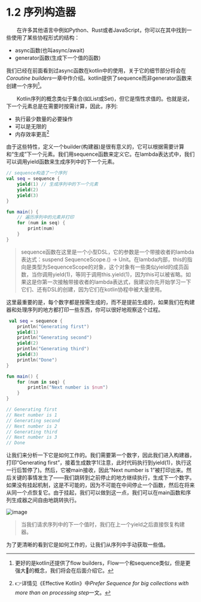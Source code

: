 # 1.2 序列构造器
&emsp;&emsp;在许多其他语言中例如Python、Rust或者JavaScript，你可以在其中找到一些使用了某些协程形式的结构：
 - async函数(也叫async/await)
 - generator函数(生成下一个值的函数)

我们已经在前面看到过async函数在kotlin中的使用，关于它的细节部分将会在*Coroutine builders*一章中作介绍。kotlin提供了sequence而非generator函数来创建一个序列[^1]。

&emsp;&emsp;Kotlin序列的概念类似于集合(如List或Set)，但它是惰性求值的。也就是说，下一个元素总是在需要时按需计算，因此，序列:
- 执行最少数量的必要操作
- 可以是无限的
- 内存效率更高[^2]

由于这些特性，定义一个builder(构建器)是很有意义的，它可以根据需要计算和“生成”下一个元素。我们用sequence函数来定义它。在lambda表达式中，我们可以调用yield函数来生成序列中的下一个元素。
```kotlin
// sequence构造了一个序列
val seq = sequence {
    yield(1) // 生成序列中的下一个元素
    yield(2)
    yield(3)
}

fun main() {
    // 遍历序列中的元素并打印
    for (num in seq) {
        print(num)
    }
}
```
> sequence函数在这里是一个小型DSL，它的参数是一个带接收者的lambda表达式：suspend SequenceScope<T>.() -> Unit。在lambda内部，this的指向是类型为SequenceScope<T>的对象，这个对象有一些类似yield的成员函数，当你调用yield(1)，等同于调用this.yield(1)，因为this可以被省略。如果这是你第一次接触带接收者的lambda表达式，我建议你先开始学习一下它们、还有DSL的创建，因为它们在kotlin协程中被大量使用。

这里最重要的是，每个数字都是按需生成的，而不是提前生成的，如果我们在构建器和处理序列的地方都打印一些东西，你可以很好地观察这个过程。
```kotlin
 val seq = sequence {
    println("Generating first")
    yield(1)
    println("Generating second")
    yield(2)
    println("Generating third")
    yield(3)
    println("Done")
}

fun main() {
    for (num in seq) {
        println("Next number is $num")
    }
}

// Generating first
// Next number is 1
// Generating second
// Next number is 2
// Generating third
// Next number is 3
// Done
```
让我们来分析一下它是如何工作的。我们需要第一个数字，因此我们进入构建器，打印“Generating first”，接着生成数字1(注意，此时代码执行到yield(1)，执行这一行后暂停了)。然后，它被main接收，因此“Next number is 1”被打印出来。然后关键的事情发生了——我们跳转到之前停止的地方继续执行，生成下一个数字。如果没有挂起机制，这是不可能的，因为不可能在中间停止一个函数，然后在将来从同一个点恢复它。由于挂起，我们可以做到这一点，我们可以在main函数和序列生成器之间自由地跳转执行。

![image](https://user-images.githubusercontent.com/19266436/187365431-0feaf472-24f1-47f7-ae79-337c4f9a0543.png)
> 当我们请求序列中的下一个值时，我们在上一个yield之后直接恢复构建器。
 
为了更清晰的看到它是如何工作的，让我们从序列中手动获取一些值。
 
 
[^1]: 更好的是kotlin还提供了flow builders，Flow一个和sequence类似，但是更强大:muscle:的概念，我们将会在后面介绍它。
[^2]: :point_right:详情见《Effective Kotlin》中*Prefer Sequence for big collections with more than on processing step*一文。
